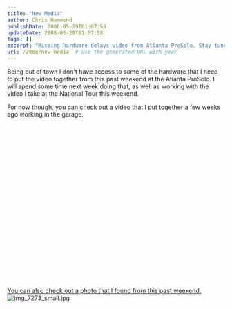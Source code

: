 ```yaml
---
title: "New Media"
author: Chris Hammond
publishDate: 2008-05-29T01:07:58
updateDate: 2008-05-29T01:07:58
tags: []
excerpt: "Missing hardware delays video from Atlanta ProSolo. Stay tuned for updates next week. Check out a garage video and weekend photo in the meantime."
url: /2008/new-media  # Use the generated URL with year
---
```

<p>Being out of town I don't have access to some of the hardware that I need to put the video together from this past weekend at the Atlanta ProSolo. I will spend some time next week doing that, as well as working with the video I take at the National Tour this weekend.</p> <p>For now though, you can check out a video that I put together a few weeks ago working in the garage.</p> <p>&#160;</p> <p><object type="application/x-shockwave-flash" height="333" width="499" data="https://www.flickr.com/apps/video/stewart.swf?v=49235" classid="clsid:D27CDB6E-AE6D-11cf-96B8-444553540000"> <param value="intl_lang=en-us&amp;photo_secret=890ca1e3e6&amp;photo_id=2482010488&amp;show_info_box=true" name="flashvars" /> <param value="https://www.flickr.com/apps/video/stewart.swf?v=49235" name="movie" /> <param value="#000000" name="bgcolor" /> <param value="true" name="allowFullScreen" /></object></p> <p><a target="_blank" href="https://www.sktphoto.com/DX3/img_7273.html">You can also check out a photo that I found from this past weekend.</a>&#160;<br /> <img title="IMG_7273" alt="img_7273_small.jpg" src="https://www.sktphoto.com/DX3/img_7273_small.jpg" /></p>

